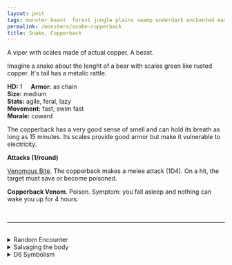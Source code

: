 ```yaml
---
layout: post
tags: monster beast  forest jungle plains swamp underdark enchanted earth
permalink: /monsters/snake-copperback
title: Snake, Copperback
---
```


A viper with scales made of actual copper. A beast.

Imagine a snake about the lenght of a bear with scales green like rusted copper. It's tail has a metalic rattle.

**HD:** 1  &nbsp; &nbsp;  **Armor:** as chain <br>
**Size:** medium <br>
**Stats:** agile, feral, lazy <br>
**Movement:** fast, swim fast <br>
**Morale:** coward <br>

The copperback has a very good sense of smell and can hold its breath as long as 15 minutes. Its scales provide good armor but make it vulnerable to electricity.

**Attacks (1/round)**

<ins>Venomous Bite</ins>. The copperback makes a melee attack (1D4). On a hit, the target must save or become poisoned.

<span class="alchemy">**Copperback Venom**. Poison. Symptom: you fall asleep and nothing can wake you up for 4 hours. </span>

<br>

---

<br> 

<details markdown="1">
<summary>Random Encounter</summary>
1. **Monster:** 1 copperback snake.
1. **Lair:** A mound of rotten leaves and copper scales. 2-6 chances that there are eggs. <br>	&nbsp; OR <br>	**Omen:** A metalic rattle.
1. **Spoor:** A sleeping beast. Cant wake up.
1. **Tracks:** Darkness and humidity.
1. **Trace:** A copper scale. 
1. **Trace:** Molted skin made of green rust.
</details>

<details markdown="1">
<summary>Salvaging the body</summary>
The copperback is not entirely made of metal and its flesh is edible. However, its scales are, and can make very flexible copper armors. The most valued part of the copperback are its venom sacks.
</details>

<details markdown="1">
<summary>D6 Symbolism</summary>
In local cultures, it is a symbol of ...

1. Sleep
1. Dancing
1. Metal
1. Pacifism
1. Restraint
1. Sacred 
</details>
